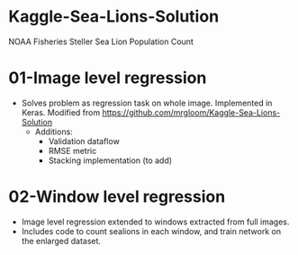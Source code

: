 # Kaggle-Sea-Lions-Solution
NOAA Fisheries Steller Sea Lion Population Count

# 01-Image level regression
- Solves problem as regression task on whole image. Implemented in Keras. 
Modified from https://github.com/mrgloom/Kaggle-Sea-Lions-Solution
  - Additions:
    - Validation dataflow
    - RMSE metric
    - Stacking implementation (to add)
  
# 02-Window level regression
- Image level regression extended to windows extracted from full images.
- Includes code to count sealions in each window, and train network on the enlarged dataset.
